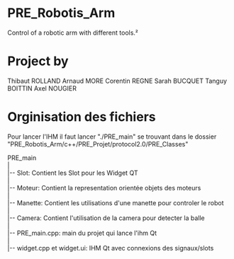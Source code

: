 # PRE_Robotis_Arm
Control of a robotic arm with different tools.²

# Project by

Thibaut ROLLAND
Arnaud MORE
Corentin REGNE 
Sarah BUCQUET
Tanguy BOITTIN
Axel NOUGIER

# Orginisation des fichiers

Pour lancer l'IHM il faut lancer "./PRE_main" se trouvant dans le dossier "PRE_Robotis_Arm/c++/PRE_Projet/protocol2.0/PRE_Classes"

PRE_main</br>
|</br>
|-- Slot: Contient les Slot pour les Widget QT </br>
| </br>
|-- Moteur: Contient la representation orientée objets des moteurs</br>
|</br>
|-- Manette: Contient les utilisations d'une manette pour controler le robot</br>
|</br>
|-- Camera: Contient l'utilisation de la camera pour detecter la balle</br>
|</br>
|-- PRE_main.cpp: main du projet qui lance l'ihm Qt</br>
|</br>
|-- widget.cpp et widget.ui: IHM Qt avec connexions des signaux/slots</br>
